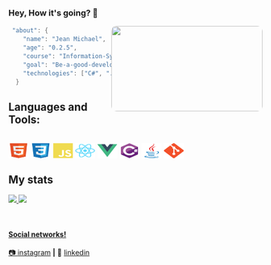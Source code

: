 ### Hey, How it's going? 👋
<div>
<img style="border-radius: 10px;" align="right" width="300" height="169px" src="https://media3.giphy.com/media/TNf5oSRelTeI8/giphy.gif?cid=ecf05e47uszbm01rhxeifai9dswenqrl21r63eehf0ht637b&rid=giphy.gif&ct=g" />
 
 

```kotlin
 "about": {
    "name": "Jean Michael",
    "age": "0.2.5",
    "course": "Information-Systems",
    "goal": "Be-a-good-developer",
    "technologies": ["C#", ".Net", "EFCore", "Javascript", "ReactJs", "VueJs"]
  }
```

## **Languages ​​and Tools:**  

<div style="display: inline_block"><br>
 <img align="center" alt="Jean-HTML" height="30" width="40" src="https://raw.githubusercontent.com/devicons/devicon/master/icons/html5/html5-original.svg">
 <img align="center" alt="Jean-CSS" height="30" width="40" src="https://raw.githubusercontent.com/devicons/devicon/master/icons/css3/css3-original.svg">
 <img align="center" alt="Jean-Js" height="30" width="40" src="https://raw.githubusercontent.com/devicons/devicon/master/icons/javascript/javascript-plain.svg">
 <img align="center" alt="Jean-React" height="30" width="40" src="https://raw.githubusercontent.com/devicons/devicon/master/icons/react/react-original.svg">
 <img align="center" alt="Jean-Vue" height="30" width="40" src="https://raw.githubusercontent.com/devicons/devicon/master/icons/vuejs/vuejs-original.svg">
 <img align="center" alt="Jean-Csharp" height="30" width="40" src="https://raw.githubusercontent.com/devicons/devicon/master/icons/csharp/csharp-original.svg">
 <img align="center" alt="Jean-Csharp" height="30" width="40" src="https://raw.githubusercontent.com/devicons/devicon/master/icons/java/java-original.svg">
 <img align="center" alt="Jean-Git" height="30" width="40" src="https://raw.githubusercontent.com/devicons/devicon/master/icons/git/git-original.svg">
  
</div>
 </div>

## **My stats**

<div align="initial">
  <a href="https://github.com/J3anMichael">
  <img height="180em" src="https://github-readme-stats.vercel.app/api?username=J3anMichael&show_icons=true&theme=winter&include_all_commits=true&count_private=true"/>
  <img height="180em" src="https://github-readme-stats.vercel.app/api/top-langs/?username=J3anMichael&layout=compact&langs_count=8&theme=winter"/>

   
</div>





[instagram]: https://www.instagram.com/j3an_michael/
[linkedin]: https://www.linkedin.com/in/j3anmichael/
<br>

#### Social networks!

📷 [instagram][instagram] **|** 
👔 [linkedin][linkedin]
